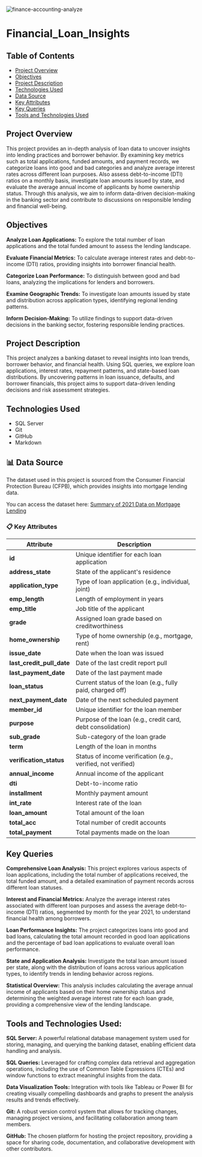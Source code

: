 ![finance-accounting-analyze](finance-accounting-analyze.jpg)

# Financial_Loan_Insights

## Table of Contents

- [Project Overview](#Project-Overview)
- [Objectives](#Objectives)
- [Project Description](#Project-Description)
- [Technologies Used](#Technologies-Used)
- [Data Source](#Data-Source)
- [Key Attributes](#Key-Attributes)
- [Key Queries](#Key-Queries)
- [Tools and Technologies Used](#Tools-and-Technologies-Used)
  
## Project Overview

This project provides an in-depth analysis of loan data to uncover insights into lending practices and borrower behavior. By examining key metrics such as total applications, funded amounts, and payment records, we categorize loans into good and bad categories and analyze average interest rates across different loan purposes.
Also assess debt-to-income (DTI) ratios on a monthly basis, investigate loan amounts issued by state, and evaluate the average annual income of applicants by home ownership status. Through this analysis, we aim to inform data-driven decision-making in the banking sector and contribute to discussions on responsible lending and financial well-being.

## Objectives

**Analyze Loan Applications:** To explore the total number of loan applications and the total funded amount to assess the lending landscape.

**Evaluate Financial Metrics:** To calculate average interest rates and debt-to-income (DTI) ratios, providing insights into borrower financial health.

**Categorize Loan Performance:** To distinguish between good and bad loans, analyzing the implications for lenders and borrowers.

**Examine Geographic Trends:** To investigate loan amounts issued by state and distribution across application types, identifying regional lending patterns.

**Inform Decision-Making:** To utilize findings to support data-driven decisions in the banking sector, fostering responsible lending practices.


## Project Description

This project analyzes a banking dataset to reveal insights into loan trends, borrower behavior, and financial health. Using SQL queries, we explore loan applications, interest rates, repayment patterns, and state-based loan distributions. By uncovering patterns in loan issuance, defaults, and borrower financials, this project aims to support data-driven lending decisions and risk assessment strategies.

## Technologies Used

- SQL Server
- Git
- GitHub
- Markdown

## 📊 Data Source

The dataset used in this project is sourced from the Consumer Financial Protection Bureau (CFPB), which provides insights into mortgage lending data.

You can access the dataset here: [Summary of 2021 Data on Mortgage Lending](https://www.consumerfinance.gov/data-research/hmda/summary-of-2021-data-on-mortgage-lending/)


### 📋 Key Attributes

| Attribute               | Description                                                   |
|-------------------------|---------------------------------------------------------------|
| **id**                  | Unique identifier for each loan application                   |
| **address_state**       | State of the applicant's residence                            |
| **application_type**    | Type of loan application (e.g., individual, joint)            |
| **emp_length**          | Length of employment in years                                 |
| **emp_title**           | Job title of the applicant                                    |
| **grade**               | Assigned loan grade based on creditworthiness                 |
| **home_ownership**      | Type of home ownership (e.g., mortgage, rent)                 |
| **issue_date**          | Date when the loan was issued                                 |
| **last_credit_pull_date** | Date of the last credit report pull                        |
| **last_payment_date**   | Date of the last payment made                                 |
| **loan_status**         | Current status of the loan (e.g., fully paid, charged off)    |
| **next_payment_date**   | Date of the next scheduled payment                            |
| **member_id**           | Unique identifier for the loan member                         |
| **purpose**             | Purpose of the loan (e.g., credit card, debt consolidation)   |
| **sub_grade**           | Sub-category of the loan grade                                |
| **term**                | Length of the loan in months                                  |
| **verification_status** | Status of income verification (e.g., verified, not verified)  |
| **annual_income**       | Annual income of the applicant                                |
| **dti**                 | Debt-to-income ratio                                          |
| **installment**         | Monthly payment amount                                        |
| **int_rate**            | Interest rate of the loan                                     |
| **loan_amount**         | Total amount of the loan                                      |
| **total_acc**           | Total number of credit accounts                               |
| **total_payment**       | Total payments made on the loan                               |


## Key Queries

**Comprehensive Loan Analysis:**
This project explores various aspects of loan applications, including the total number of applications received, the total funded amount, and a detailed examination of payment records across different loan statuses.

**Interest and Financial Metrics:**
Analyze the average interest rates associated with different loan purposes and assess the average debt-to-income (DTI) ratios, segmented by month for the year 2021, to understand financial health among borrowers.

**Loan Performance Insights:**
The project categorizes loans into good and bad loans, calculating the total amount recorded in good loan applications and the percentage of bad loan applications to evaluate overall loan performance.

**State and Application Analysis:**
Investigate the total loan amount issued per state, along with the distribution of loans across various application types, to identify trends in lending behavior across regions.

**Statistical Overview:**
This analysis includes calculating the average annual income of applicants based on their home ownership status and determining the weighted average interest rate for each loan grade, providing a comprehensive view of the lending landscape.

## Tools and Technologies Used:

**SQL Server:** A powerful relational database management system used for storing, managing, and querying the banking dataset, enabling efficient data handling and analysis.

**SQL Queries:** Leveraged for crafting complex data retrieval and aggregation operations, including the use of Common Table Expressions (CTEs) and window functions to extract meaningful insights from the data.

**Data Visualization Tools:** Integration with tools like Tableau or Power BI for creating visually compelling dashboards and graphs to present the analysis results and trends effectively.

**Git:** A robust version control system that allows for tracking changes, managing project versions, and facilitating collaboration among team members.

**GitHub:** The chosen platform for hosting the project repository, providing a space for sharing code, documentation, and collaborative development with other contributors.


